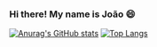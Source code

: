### Hi there! My name is João 😄

[![Anurag's GitHub stats](https://github-readme-stats.vercel.app/api?username=joao-almancio&show_icons=true&theme=dracula)](#)
[![Top Langs](https://github-readme-stats.vercel.app/api/top-langs/?username=anuraghazra&layout=compact&theme=dracula)](#)



<!--
**joao-almancio/joao-almancio** is a ✨ _special_ ✨ repository because its `README.md` (this file) appears on your GitHub profile.

Here are some ideas to get you started:

- 🔭 I’m currently working on ...
- 🌱 I’m currently learning ...
- 👯 I’m looking to collaborate on ...
- 🤔 I’m looking for help with ...
- 💬 Ask me about ...
- 📫 How to reach me: ...
- 😄 Pronouns: ...
- ⚡ Fun fact: ...
-->
